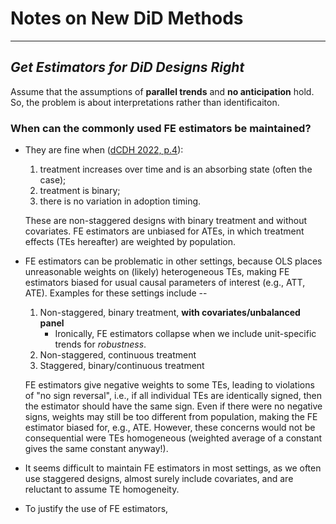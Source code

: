 # Notes on New DiD Methods
--------------------------------

## _Get Estimators for DiD Designs Right_

Assume that the assumptions of **parallel trends** and **no anticipation** hold. So, the problem is about interpretations rather than identificaiton.

### When can the commonly used FE estimators be maintained?

- They are fine when ([dCDH 2022, p.4](https://papers.ssrn.com/sol3/papers.cfm?abstract_id=3980758)):
    1. treatment increases over time and is an absorbing state (often the case);
    2. treatment is binary;
    3. there is no variation in adoption timing.
  
  These are non-staggered designs with binary treatment and without covariates. FE estimators are unbiased for ATEs, in which treatment effects (TEs hereafter) are weighted by population.

- FE estimators can be problematic in other settings, because OLS places unreasonable weights on (likely) heterogeneous TEs, making FE estimators biased for usual causal parameters of interest (e.g., ATT, ATE). Examples for these settings include --
  1. Non-staggered, binary treatment, **with covariates/unbalanced panel**
      - Ironically, FE estimators collapse when we include unit-specific trends for _robustness_.
  2. Non-staggered, continuous treatment
  3. Staggered, binary/continuous treatment

  FE estimators give negative weights to some TEs, leading to violations of "no sign reversal", i.e., if all individual TEs are identically signed, then the estimator should have the same sign. Even if there were no negative signs, weights may still be too different from population, making the FE estimator biased for, e.g., ATE. However, these concerns would not be consequential were TEs homogeneous (weighted average of a constant gives the same constant anyway!).
  
- It seems difficult to maintain FE estimators in most settings, as we often use staggered designs, almost surely include covariates, and are reluctant to assume TE homogeneity.

- To justify the use of FE estimators,  
